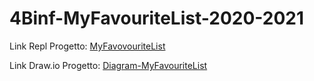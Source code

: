 # 4Binf-MyFavouriteList-2020-2021

Link Repl Progetto:
[MyFavovouriteList](https://replit.com/@GianlucaAnselm1/4Binf-MyFavouriteList-2020-2021#index.html)

Link Draw.io Progetto:
[Diagram-MyFavouriteList](https://viewer.diagrams.net/?highlight=0000ff&edit=_blank&layers=1&nav=1&title=MyFavouriteList-Diagram.drawio#Uhttps%3A%2F%2Fraw.githubusercontent.com%2Fgianlucaanselmi%2F4Binf-MyFavouriteList-2020-2021%2Fmain%2FMyFavouriteList-Diagram.drawio)

